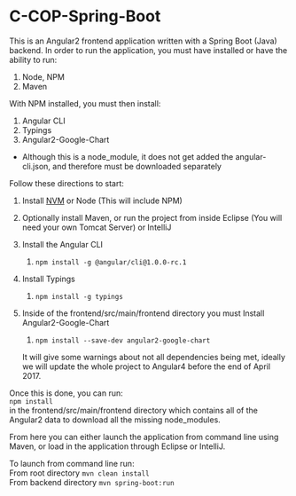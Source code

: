 # C-COP-Spring-Boot

This is an Angular2 frontend application written with a Spring Boot (Java) backend. In order to run the application, you must have installed or have the ability to run:

1. Node, NPM
2. Maven

With NPM installed, you must then install:

1. Angular CLI
2. Typings
3. Angular2-Google-Chart
  * Although this is a node_module, it does not get added the angular-cli.json, and therefore must be downloaded separately

Follow these directions to start:

1. Install [NVM](https://github.com/creationix/nvm#install-script) or Node (This will include NPM)
2. Optionally install Maven, or run the project from inside Eclipse (You will need your own Tomcat Server) or IntelliJ
3. Install the Angular CLI
   1. `npm install -g @angular/cli@1.0.0-rc.1`
4. Install Typings
   1. `npm install -g typings`
5. Inside of the frontend/src/main/frontend directory you must Install Angular2-Google-Chart
   1. `npm install --save-dev angular2-google-chart`
   
   It will give some warnings about not all dependencies being met, ideally we will update the whole project to Angular4 before the end of April 2017.

Once this is done, you can run:  
`npm install`  
in the frontend/src/main/frontend directory which contains all of the Angular2 data to download all the missing node_modules.

From here you can either launch the application from command line using Maven, or load in the application through Eclipse or IntelliJ.

To launch from command line run:  
From root directory `mvn clean install`  
From backend directory `mvn spring-boot:run`

